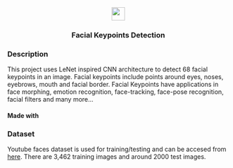<div align="center"><img src="https://upload.wikimedia.org/wikipedia/commons/thumb/2/2d/Tensorflow_logo.svg/1200px-Tensorflow_logo.svg.png" height= "30px" width="30px"></div>
<div align="center"><h3>Facial Keypoints Detection</h3></div>




### Description
This project uses LeNet inspired CNN architecture to detect 68 facial keypoints in an image. Facial keypoints include points around eyes, noses, eyebrows, mouth and facial border. 
Facial Keypoints have applications in face morphing, emotion recognition, face-tracking, face-pose recognition, facial filters and many more... 

#### Made with    


### Dataset

Youtube faces dataset is used for training/testing and can be accesed from [here](https://github.com/udacity/P1_Facial_Keypoints/tree/master/data). 
There are 3,462 training images and around 2000 test images.


